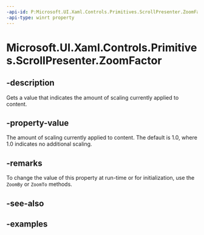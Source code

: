 ```yaml
---
-api-id: P:Microsoft.UI.Xaml.Controls.Primitives.ScrollPresenter.ZoomFactor
-api-type: winrt property
---
```


# Microsoft.UI.Xaml.Controls.Primitives.ScrollPresenter.ZoomFactor

<!--
public float ZoomFactor { get; }
-->


## -description

Gets a value that indicates the amount of scaling currently applied to content.

## -property-value

The amount of scaling currently applied to content. The default is 1.0, where 1.0 indicates no additional scaling.

## -remarks

To change the value of this property at run-time or for initialization, use the `ZoomBy` or `ZoomTo` methods.

## -see-also

## -examples


